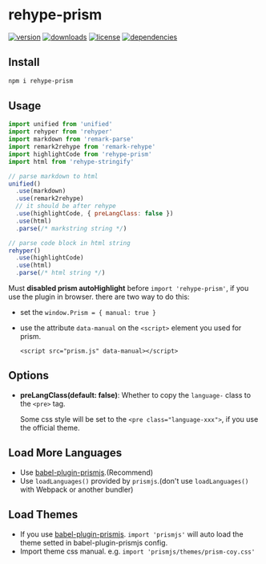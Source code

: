 # rehype-prism

[![version](https://img.shields.io/npm/v/rehype-prism.svg?style=flat-square)](https://www.npmjs.com/package/rehype-prism)
[![downloads](https://img.shields.io/npm/dm/rehype-prism.svg?style=flat-square)](https://www.npmjs.com/package/rehype-prism)
[![license](https://img.shields.io/npm/l/rehype-prism.svg?style=flat-square)](https://www.npmjs.com/package/rehype-prism)
[![dependencies](https://img.shields.io/david/Val-istar-Guo/rehype-prism.svg?style=flat-square)](https://www.npmjs.com/package/rehype-prism)

<!-- custom -->
## Install

```bash
npm i rehype-prism
```

## Usage

```javascript
import unified from 'unified'
import rehyper from 'rehyper'
import markdown from 'remark-parse'
import remark2rehype from 'remark-rehype'
import highlightCode from 'rehype-prism'
import html from 'rehype-stringify'

// parse markdown to html
unified()
  .use(markdown)
  .use(remark2rehype)
  // it should be after rehype
  .use(highlightCode, { preLangClass: false })
  .use(html)
  .parse(/* markstring string */)

// parse code block in html string
rehyper()
  .use(highlightCode)
  .use(html)
  .parse(/* html string */)
```

Must **disabled prism autoHighlight** before `import 'rehype-prism'`, if you use the plugin in browser. there are two way to do this:

* set the `window.Prism = { manual: true }`
* use the attribute `data-manual` on the `<script>` element you used for prism.

  `<script src="prism.js" data-manual></script>`

## Options

- **preLangClass(default: false)**: Whether to copy the `language-` class to the `<pre>` tag.

  Some css style will be set to the `<pre class="language-xxx">`, if you use the official theme.



## Load More Languages

* Use [babel-plugin-prismjs](https://www.npmjs.com/package/babel-plugin-prismjs).(Recommend)
* Use `loadLanguages()` provided by `prismjs`.(don't use `loadLanguages()` with Webpack or another bundler)

## Load Themes

* If you use [babel-plugin-prismjs](https://www.npmjs.com/package/babel-plugin-prismjs).
  `import 'prismjs'` will auto load the theme setted in babel-plugin-prismjs config.
* Import theme css manual. e.g. `import 'prismjs/themes/prism-coy.css'`

<!-- custom -->
